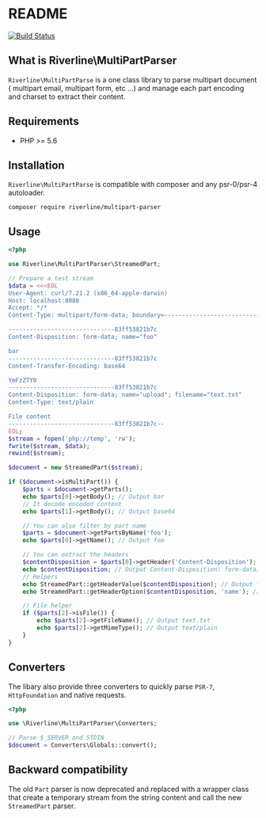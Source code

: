 # README

[![Build Status](https://travis-ci.org/Riverline/multipart-parser.svg?branch=master)](https://travis-ci.org/Riverline/multipart-parser)

## What is Riverline\MultiPartParser

``Riverline\MultiPartParse`` is a one class library to parse multipart document ( multipart email, multipart form, etc
...)
and manage each part encoding and charset to extract their content.

## Requirements

* PHP >= 5.6

## Installation

``Riverline\MultiPartParse`` is compatible with composer and any psr-0/psr-4 autoloader.

```
composer require riverline/multipart-parser
```

## Usage

```php
<?php

use Riverline\MultiPartParser\StreamedPart;

// Prepare a test stream
$data = <<<EOL
User-Agent: curl/7.21.2 (x86_64-apple-darwin)
Host: localhost:8080
Accept: */*
Content-Type: multipart/form-data; boundary=----------------------------83ff53821b7c

------------------------------83ff53821b7c
Content-Disposition: form-data; name="foo"

bar
------------------------------83ff53821b7c
Content-Transfer-Encoding: base64

YmFzZTY0
------------------------------83ff53821b7c
Content-Disposition: form-data; name="upload"; filename="text.txt"
Content-Type: text/plain

File content
------------------------------83ff53821b7c--
EOL;
$stream = fopen('php://temp', 'rw');
fwrite($stream, $data);
rewind($stream);

$document = new StreamedPart($stream);

if ($document->isMultiPart()) {
    $parts = $document->getParts();
    echo $parts[0]->getBody(); // Output bar
    // It decode encoded content
    echo $parts[1]->getBody(); // Output base64

    // You can also filter by part name
    $parts = $document->getPartsByName('foo');
    echo $parts[0]->getName(); // Output foo

    // You can extract the headers
    $contentDisposition = $parts[0]->getHeader('Content-Disposition');
    echo $contentDisposition; // Output Content-Disposition: form-data; name="foo"
    // Helpers
    echo StreamedPart::getHeaderValue($contentDisposition); // Output form-data
    echo StreamedPart::getHeaderOption($contentDisposition, 'name'); // Output foo

    // File helper
    if ($parts[2]->isFile()) {
        echo $parts[2]->getFileName(); // Output text.txt
        echo $parts[2]->getMimeType(); // Output text/plain
    }
}
```

## Converters

The libary also provide three converters to quickly parse `PSR-7`, `HttpFoundation` and native requests.

```php
<?php

use \Riverline\MultiPartParser\Converters;

// Parse $_SERVER and STDIN
$document = Converters\Globals::convert();
```

## Backward compatibility

The old `Part` parser is now deprecated and replaced with a wrapper class that create a temporary stream from the string
content and call the new `StreamedPart` parser.